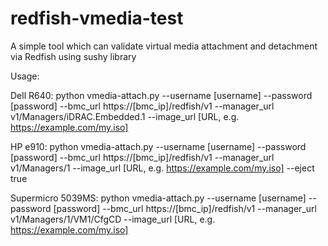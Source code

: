 # redfish-vmedia-test
A simple tool which can validate virtual media attachment and detachment via Redfish using sushy library

Usage:

Dell R640:
python vmedia-attach.py --username [username] --password [password] --bmc_url https://[bmc_ip]/redfish/v1 --manager_url v1/Managers/iDRAC.Embedded.1 --image_url [URL, e.g. https://example.com/my.iso]

HP e910:
python vmedia-attach.py --username [username] --password [password] --bmc_url https://[bmc_ip]/redfish/v1 --manager_url v1/Managers/1 --image_url [URL, e.g. https://example.com/my.iso] --eject true

Supermicro 5039MS:
python vmedia-attach.py --username [username] --password [password] --bmc_url https://[bmc_ip]/redfish/v1 --manager_url v1/Managers/1/VM1/CfgCD --image_url [URL, e.g. https://example.com/my.iso]
